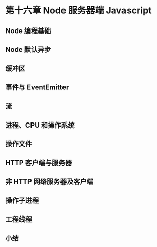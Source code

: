 # 第十六章 Node 服务器端 Javascript

## Node 编程基础

## Node 默认异步

## 缓冲区

## 事件与 EventEmitter

## 流

## 进程、CPU 和操作系统

## 操作文件

## HTTP 客户端与服务器

## 非 HTTP 网络服务器及客户端

## 操作子进程

## 工程线程

## 小结
